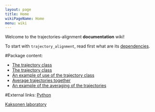 ```yaml
---
layout: page
title: Home
wikiPageName: Home
menu: wiki
---
```


Welcome to the trajectories-alignment **documentation** wiki!

To start with `trajectory_alignment`, read first what are its [dependencies](https://github.com/apicco/trajectories-alignment/wiki/Dependencies).

#Package content:

* [The trajectory class](https://github.com/apicco/trajectories-alignment/wiki/The-trajectory-class)
* [The trajectory class](The-trajectory-class)
* [An example of use of the trajectory class](https://github.com/apicco/trajectory_alignment/wiki/Trajectory-class-example)
* [Average trajectories together](https://github.com/apicco/trajectory_alignment/wiki/Averaging-of-trajectories)
* [An example of the averaging of the trajectories](https://github.com/apicco/trajectory_alignment/wiki/Averaging-trajectories-example)

#External links:
[ Python ](https://docs.python.org/3/)

[ Kaksonen laboratory ](http://cms.unige.ch/sciences/biochimie/-Marko-Kaksonen-.html)
